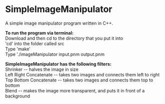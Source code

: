 SimpleImageManipulator
======================

A simple image manipulator program written in C++.  

**To run the program via terminal:**  
Download and then cd to the directory that you put it into  
'cd' into the folder called src  
Type 'make'  
Type './imageManipulator input.pnm output.pnm  


**SimpleImageManipulator has the following filters:**  
Shrinker -- halves the image in size  
Left Right Concatenate -- takes two images and connects them left to right  
Top Bottom Concatenate -- takes two images and connects them top to bottom  
Blend -- makes the image more transparent, and puts it in front of a background  


